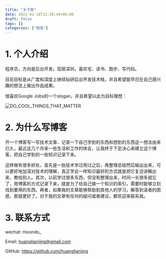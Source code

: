 ```yaml
---
title: "关于我"
date: 2022-01-16T22:28:44+08:00
draft: false
tags: []
categories: ["随笔"]
---
```


# 1. 个人介绍

程序员，方向是后台开发，现居深圳，喜欢宅、读书、跑步、写代码。

目前目标是从广度和深度上继续钻研后台开发技术栈，并且希望能早日在自己感兴趣的想法上做出作品成果。

很喜欢Google Jobs的一个slogan，并且希望以此为目标理想：

![DO_COOL_THINGS_THAT_MATTER](https://blog-1304941664.cos.ap-guangzhou.myqcloud.com/article_material/note/DO_COOL_THINGS_THAT_MATTER.png)



# 2. 为什么写博客

开一个博客写一写技术文章、记录一下自己学到的东西和想到的东西这一想法由来已久，最近这几个月来一些生活和工作的体会，让我终于下定决心来建立这个博客，把自己学到的一些知识记录下来。

这样做有很多好处，首先是一些技术学过用过之后，再整理总结然后输出出来，可以更好地加深对技术的理解，真正学会一样知识最好的方式就是把它复述讲解出来，教给别人。其次，以前学过很多东西，但没有整理出来，时间一长很多就忘了，用博客的方式记录下来，就是为了给自己做一个知识的索引，需要时能够立刻找到要用的东西。再者，如果我的文章能够帮助到其他人的学习，解答到读者的困惑，那就更好了。对于我的文章有任何的疑问或者建议，都欢迎来联系我。



# 3. 联系方式

wechat: moondo_

Email: huanglianjing@gmail.com

GitHub: https://github.com/huanglianjing

